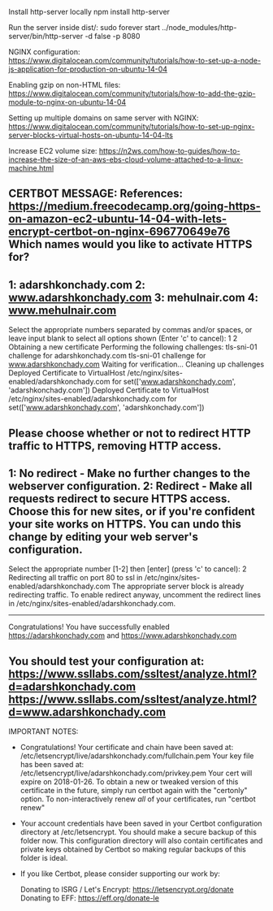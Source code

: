 Install http-server locally
npm install http-server

Run the server inside dist/:
sudo forever start ../node_modules/http-server/bin/http-server -d false -p 8080

NGINX configuration:
https://www.digitalocean.com/community/tutorials/how-to-set-up-a-node-js-application-for-production-on-ubuntu-14-04

Enabling gzip on non-HTML files:
https://www.digitalocean.com/community/tutorials/how-to-add-the-gzip-module-to-nginx-on-ubuntu-14-04

Setting up multiple domains on same server with NGINX:
https://www.digitalocean.com/community/tutorials/how-to-set-up-nginx-server-blocks-virtual-hosts-on-ubuntu-14-04-lts

Increase EC2 volume size:
https://n2ws.com/how-to-guides/how-to-increase-the-size-of-an-aws-ebs-cloud-volume-attached-to-a-linux-machine.html

CERTBOT MESSAGE:
References: https://medium.freecodecamp.org/going-https-on-amazon-ec2-ubuntu-14-04-with-lets-encrypt-certbot-on-nginx-696770649e76
Which names would you like to activate HTTPS for?
-------------------------------------------------------------------------------
1: adarshkonchady.com
2: www.adarshkonchady.com
3: mehulnair.com
4: www.mehulnair.com
-------------------------------------------------------------------------------
Select the appropriate numbers separated by commas and/or spaces, or leave input
blank to select all options shown (Enter 'c' to cancel): 1 2
Obtaining a new certificate
Performing the following challenges:
tls-sni-01 challenge for adarshkonchady.com
tls-sni-01 challenge for www.adarshkonchady.com
Waiting for verification...
Cleaning up challenges
Deployed Certificate to VirtualHost /etc/nginx/sites-enabled/adarshkonchady.com for set(['www.adarshkonchady.com', 'adarshkonchady.com'])
Deployed Certificate to VirtualHost /etc/nginx/sites-enabled/adarshkonchady.com for set(['www.adarshkonchady.com', 'adarshkonchady.com'])

Please choose whether or not to redirect HTTP traffic to HTTPS, removing HTTP access.
-------------------------------------------------------------------------------
1: No redirect - Make no further changes to the webserver configuration.
2: Redirect - Make all requests redirect to secure HTTPS access. Choose this for
new sites, or if you're confident your site works on HTTPS. You can undo this
change by editing your web server's configuration.
-------------------------------------------------------------------------------
Select the appropriate number [1-2] then [enter] (press 'c' to cancel): 2
Redirecting all traffic on port 80 to ssl in /etc/nginx/sites-enabled/adarshkonchady.com
The appropriate server block is already redirecting traffic. To enable redirect anyway, uncomment the redirect lines in /etc/nginx/sites-enabled/adarshkonchady.com.

-------------------------------------------------------------------------------
Congratulations! You have successfully enabled https://adarshkonchady.com and
https://www.adarshkonchady.com

You should test your configuration at:
https://www.ssllabs.com/ssltest/analyze.html?d=adarshkonchady.com
https://www.ssllabs.com/ssltest/analyze.html?d=www.adarshkonchady.com
-------------------------------------------------------------------------------

IMPORTANT NOTES:
 - Congratulations! Your certificate and chain have been saved at:
   /etc/letsencrypt/live/adarshkonchady.com/fullchain.pem
   Your key file has been saved at:
   /etc/letsencrypt/live/adarshkonchady.com/privkey.pem
   Your cert will expire on 2018-01-26. To obtain a new or tweaked
   version of this certificate in the future, simply run certbot again
   with the "certonly" option. To non-interactively renew *all* of
   your certificates, run "certbot renew"
 - Your account credentials have been saved in your Certbot
   configuration directory at /etc/letsencrypt. You should make a
   secure backup of this folder now. This configuration directory will
   also contain certificates and private keys obtained by Certbot so
   making regular backups of this folder is ideal.
 - If you like Certbot, please consider supporting our work by:

   Donating to ISRG / Let's Encrypt:   https://letsencrypt.org/donate
   Donating to EFF:                    https://eff.org/donate-le